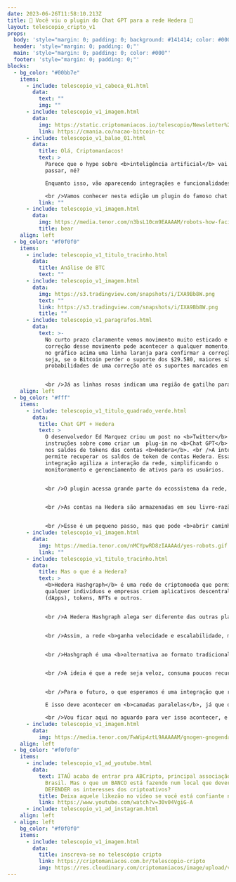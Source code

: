 ```yaml
---
date: 2023-06-26T11:58:10.213Z
title: 🤖 Você viu o plugin do Chat GPT para a rede Hedera 🤖
layout: telescopio_cripto_v1
props:
  body: 'style="margin: 0; padding: 0; background: #141414; color: #000"'
  header: 'style="margin: 0; padding: 0;"'
  main: 'style="margin: 0; padding: 0; color: #000"'
  footer: 'style="margin: 0; padding: 0;"'
blocks:
  - bg_color: "#00bb7e"
    items:
      - include: telescopio_v1_cabeca_01.html
        data:
          text: ""
          img: ""
      - include: telescopio_v1_imagem.html
        data:
          img: https://static.criptomaniacos.io/telescopio/Newsletter%20-%20Copia%202.png
          link: https://cmania.co/nacao-bitcoin-tc
      - include: telescopio_v1_balao_01.html
        data:
          title: Olá, Criptomaníacos!
          text: >
            Parece que o hype sobre <b>inteligência artificial</b> vai demorar a
            passar, né?

            Enquanto isso, vão aparecendo integrações e funcionalidades em todas as áreas, incluindo para as <b>criptomoedas</b>.

            <br />Vamos conhecer nesta edição um plugin do famoso chat de <b>AI</b> com a <b>rede Hedera</b>.
          link: ""
      - include: telescopio_v1_imagem.html
        data:
          img: https://media.tenor.com/n3bsL10cm9EAAAAM/robots-how-facial-expressions-help-robots-communicate-with-us.gif
          title: bear
    align: left
  - bg_color: "#f0f0f0"
    items:
      - include: telescopio_v1_titulo_tracinho.html
        data:
          title: Análise de BTC
          text: ""
      - include: telescopio_v1_imagem.html
        data:
          img: https://s3.tradingview.com/snapshots/i/IXA9Bb8W.png
          text: ""
          link: https://s3.tradingview.com/snapshots/i/IXA9Bb8W.png
          title: ""
      - include: telescopio_v1_paragrafos.html
        data:
          text: >-
            No curto prazo claramente vemos movimento muito esticado e uma
            correção desse movimento pode acontecer a qualquer momento, marcamos
            no gráfico acima uma linha laranja para confirmar a correção. Ou
            seja, se o Bitcoin perder o suporte dos $29.580, maiores são as
            probabilidades de uma correção até os suportes marcados em amarelo. 


            <br />Já as linhas rosas indicam uma região de gatilho para a continuação do movimento de alta, ou seja, como o Bitcoin superando 31k e $31.800, as maiores probabilidades são de buscar os alvos marcados no gráfico com as linhas brancas.
    align: left
  - bg_color: "#fff"
    items:
      - include: telescopio_v1_titulo_quadrado_verde.html
        data:
          title: Chat GPT + Hedera
          text: >
            O desenvolvedor Ed Marquez criou um post no <b>Twitter</b> com
            instruções sobre como criar um  plug-in no <b>Chat GPT</b> com foco
            nos saldos de tokens das contas <b>Hedera</b>. <br />A integração
            permite recuperar os saldos de token de contas Hedera. Essa
            integração agiliza a interação da rede, simplificando o
            monitoramento e gerenciamento de ativos para os usuários.


            <br />O plugin acessa grande parte do ecossistema da rede, como o <b>Hedera Consensus Service, Hedera Token Service e Smart Contract Service</b>.


            <br />As contas na Hedera são armazenadas em seu livro-razão que contém o registro de tokens, incluindo <b>HBAR</b>, tokens fungíveis e tokens não fungíveis criados na rede. Depois que o plug-in é desenvolvido e a <b>API</b> está operacional, os usuários podem instalá-lo na interface do usuário do <b>ChatGPT</b>. <br />Os usuários podem então interagir com o ChatGPT para obter informações sobre o token nativo HBAR e os saldos de token associados às contas Hedera. 


            <br />Esse é um pequeno passo, mas que pode <b>abrir caminho</b> para que mais interações entre AI e criptomoedas surjam e que inovações cheguem de forma veloz no mercado cripto.
      - include: telescopio_v1_imagem.html
        data:
          img: https://media.tenor.com/nMCYpwRD8zIAAAAd/yes-robots.gif
          link: ""
      - include: telescopio_v1_titulo_tracinho.html
        data:
          title: Mas o que é a Hedera?
          text: >
            <b>Hedera Hashgraph</b> é uma rede de criptomoeda que permite que
            qualquer indivíduos e empresas criem aplicativos descentralizados
            (dApps), tokens, NFTs e outros. 


            <br />A Hedera Hashgraph alega ser diferente das outras plataformas porque ela suporta altas velocidades de transação para sua criptomoeda <b>HBAR</b>, mas, em contrapartida, permite que <b>apenas nós aprovados</b> participem na determinação do histórico de transações. 


            <br />Assim, a rede <b>ganha velocidade e escalabilidade, mas perde descentralização</b>.


            <br />Hashgraph é uma <b>alternativa ao formato tradicional de Blockchain</b>. Esse é um protocolo de consenso que fornece uma plataforma distribuída para seus usuários, considerando que nenhum usuário é confiável.


            <br />A ideia é que a rede seja veloz, consuma poucos recursos e rode em dispositivos simples. Mas, como já falamos, o preço disso é a <b>centralização</b>. Aí complica, né?


            <br />Para o futuro, o que esperamos é uma integração que rode com a <b>blockchain do Bitcoin</b>, né?

            E isso deve acontecer em <b>camadas paralelas</b>, já que o Bitcoin tem seu tempo de intervalo de 10 minutos entre os blocos e taxas significativas. 

            <br />Vou ficar aqui no aguardo para ver isso acontecer, e você?
      - include: telescopio_v1_imagem.html
        data:
          img: https://media.tenor.com/FwWip4ztL9AAAAAM/gnogen-gnogendao.gif
    align: left
  - bg_color: "#f0f0f0"
    items:
      - include: telescopio_v1_ad_youtube.html
        data:
          text: ITAÚ acaba de entrar pra ABCripto, principal associação de criptomoedas do
            Brasil. Mas o que um BANCO está fazendo num local que deveria
            DEFENDER os interesses dos criptoativos?
          title: Deixa aquele likezão no vídeo se você está confiante no BTC!
          link: https://www.youtube.com/watch?v=30v04VgiG-A
      - include: telescopio_v1_ad_instagram.html
    align: left
  - align: left
    bg_color: "#f0f0f0"
    items:
      - include: telescopio_v1_imagem.html
        data:
          title: inscreva-se no telescópio cripto
          link: https://criptomaniacos.com.br/telescopio-cripto
          img: https://res.cloudinary.com/criptomaniacos/image/upload/v1662133224/telescopio/inscreva-se-telescopio.png
---
```

